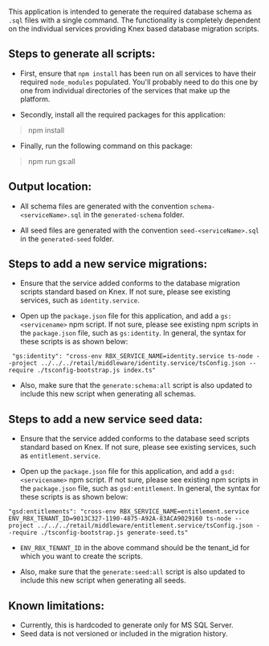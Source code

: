 This application is intended to generate the required database schema as `.sql` files with a single command. The functionality is completely dependent on the individual services providing Knex based database migration scripts.

## Steps to generate all scripts:
* First, ensure that `npm install` has been run on all services to have their required `node_modules` populated. You'll probably need to do this one by one from individual directories of the services that make up the platform.

* Secondly, install all the required packages for this application:
> npm install

* Finally, run the following command on this package:
> npm run gs:all


## Output location:
* All schema files are generated with the convention `schema-<serviceName>.sql` in the `generated-schema` folder.

* All seed files are generated with the convention `seed-<serviceName>.sql` in the `generated-seed` folder.

## Steps to add a new service migrations:
* Ensure that the service added conforms to the database migration scripts standard based on Knex. If not sure, please see existing services, such as `identity.service`.

* Open up the `package.json` file for this application, and add a `gs:<servicename>` npm script. If not sure, please see existing npm scripts in the `package.json` file, such as `gs:identity`. In general, the syntax for these scripts is as shown below:

```
 "gs:identity": "cross-env RBX_SERVICE_NAME=identity.service ts-node --project ../../../retail/middleware/identity.service/tsConfig.json --require ./tsconfig-bootstrap.js index.ts"
 ```

* Also, make sure that the `generate:schema:all` script is also updated to include this new script when generating all schemas.

## Steps to add a new service seed data:
* Ensure that the service added conforms to the database seed scripts standard based on Knex. If not sure, please see existing services, such as `entitlement.service`.

* Open up the `package.json` file for this application, and add a `gsd:<servicename>` npm script. If not sure, please see existing npm scripts in the `package.json` file, such as `gsd:entitlement`. In general, the syntax for these scripts is as shown below:

```
"gsd:entitlements": "cross-env RBX_SERVICE_NAME=entitlement.service ENV_RBX_TENANT_ID=9013C327-1190-4875-A92A-83ACA9029160 ts-node --project ../../../retail/middleware/entitlement.service/tsConfig.json --require ./tsconfig-bootstrap.js generate-seed.ts"
```

* `ENV_RBX_TENANT_ID` in the above command should be the tenant_id for which you want to create the scripts.

* Also, make sure that the `generate:seed:all` script is also updated to include this new script when generating all seeds.

## Known limitations:
* Currently, this is hardcoded to generate only for MS SQL Server.
* Seed data is not versioned or included in the migration history.